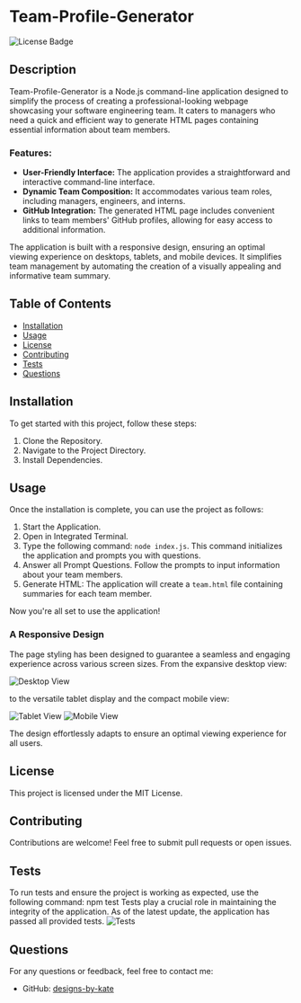 # Team-Profile-Generator
![License Badge](https://img.shields.io/badge/license-MIT-brightgreen)

## Description
Team-Profile-Generator is a Node.js command-line application designed to simplify the process of creating a professional-looking webpage showcasing your software engineering team. 
It caters to managers who need a quick and efficient way to generate HTML pages containing essential information about team members.

### Features:
- **User-Friendly Interface:** The application provides a straightforward and interactive command-line interface.
- **Dynamic Team Composition:** It accommodates various team roles, including managers, engineers, and interns.
- **GitHub Integration:** The generated HTML page includes convenient links to team members' GitHub profiles, allowing for easy access to additional information.
  
The application is built with a responsive design, ensuring an optimal viewing experience on desktops, tablets, and mobile devices. It simplifies team management by automating the creation of a visually appealing and informative team summary.

## Table of Contents
- [Installation](#installation)
- [Usage](#usage)
- [License](#license)
- [Contributing](#contributing)
- [Tests](#tests)
- [Questions](#questions)

## Installation
To get started with this project, follow these steps:
1. Clone the Repository.
2. Navigate to the Project Directory.
3. Install Dependencies.

## Usage
Once the installation is complete, you can use the project as follows:
1. Start the Application.
2. Open in Integrated Terminal.
3. Type the following command: `node index.js`. This command initializes the application and prompts you with questions.
4. Answer all Prompt Questions. Follow the prompts to input information about your team members.
5. Generate HTML: The application will create a `team.html` file containing summaries for each team member.

Now you're all set to use the application!

### A Responsive Design
The page styling has been designed to guarantee a seamless and engaging experience across various screen sizes. From the expansive desktop view:

![Desktop View](https://github.com/designs-by-kate/Team-Profile-Generator/assets/146155569/5c73e291-f047-4ef9-bdcf-18f0f32b05e2)

to the versatile tablet display and the compact mobile view:

![Tablet View](https://github.com/designs-by-kate/Team-Profile-Generator/assets/146155569/65f7f2e2-4335-4e95-bc2f-d6de9c207b7e)
![Mobile View](https://github.com/designs-by-kate/Team-Profile-Generator/assets/146155569/b3b6b748-1bb2-4cab-92b3-8bc933bdcb8a)

The design effortlessly adapts to ensure an optimal viewing experience for all users.

## License
This project is licensed under the MIT License.

## Contributing
Contributions are welcome! Feel free to submit pull requests or open issues.

## Tests
To run tests and ensure the project is working as expected, use the following command: npm test
Tests play a crucial role in maintaining the integrity of the application. 
As of the latest update, the application has passed all provided tests.
![Tests](https://github.com/designs-by-kate/Team-Profile-Generator/assets/146155569/57e3c2e3-2316-404b-b24f-868e7a35864f)

## Questions
For any questions or feedback, feel free to contact me:
- GitHub: [designs-by-kate](https://github.com/designs-by-kate)

